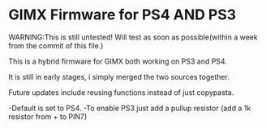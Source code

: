 GIMX Firmware for PS4 AND PS3
====
WARNING:This is still untested! Will test as soon as possible(within a week from the commit of this file.)

This is a hybrid firmware for GIMX both working on PS3 and PS4.

It is still in early stages, i simply merged the two sources together.

Future updates include reusing functions instead of just copypasta.

-Default is set to PS4. 
-To enable PS3 just add a pullup resistor (add a 1k resistor from + to PIN7)
